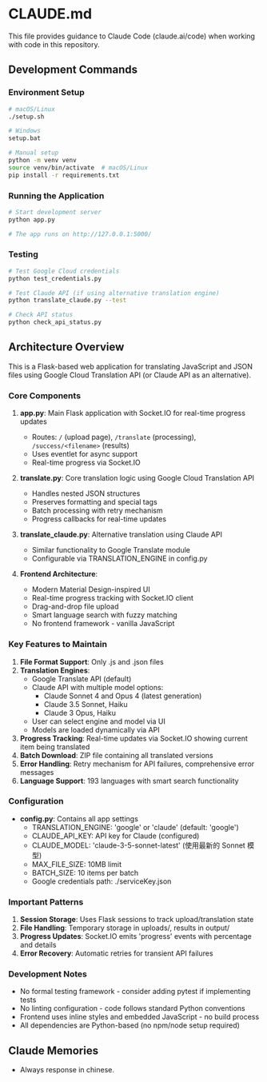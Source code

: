 # CLAUDE.md

This file provides guidance to Claude Code (claude.ai/code) when working with code in this repository.

## Development Commands

### Environment Setup
```bash
# macOS/Linux
./setup.sh

# Windows
setup.bat

# Manual setup
python -m venv venv
source venv/bin/activate  # macOS/Linux
pip install -r requirements.txt
```

### Running the Application
```bash
# Start development server
python app.py

# The app runs on http://127.0.0.1:5000/
```

### Testing
```bash
# Test Google Cloud credentials
python test_credentials.py

# Test Claude API (if using alternative translation engine)
python translate_claude.py --test

# Check API status
python check_api_status.py
```

## Architecture Overview

This is a Flask-based web application for translating JavaScript and JSON files using Google Cloud Translation API (or Claude API as an alternative).

### Core Components

1. **app.py**: Main Flask application with Socket.IO for real-time progress updates
   - Routes: `/` (upload page), `/translate` (processing), `/success/<filename>` (results)
   - Uses eventlet for async support
   - Real-time progress via Socket.IO

2. **translate.py**: Core translation logic using Google Cloud Translation API
   - Handles nested JSON structures
   - Preserves formatting and special tags
   - Batch processing with retry mechanism
   - Progress callbacks for real-time updates

3. **translate_claude.py**: Alternative translation using Claude API
   - Similar functionality to Google Translate module
   - Configurable via TRANSLATION_ENGINE in config.py

4. **Frontend Architecture**:
   - Modern Material Design-inspired UI
   - Real-time progress tracking with Socket.IO client
   - Drag-and-drop file upload
   - Smart language search with fuzzy matching
   - No frontend framework - vanilla JavaScript

### Key Features to Maintain

1. **File Format Support**: Only .js and .json files
2. **Translation Engines**: 
   - Google Translate API (default)
   - Claude API with multiple model options:
     - Claude Sonnet 4 and Opus 4 (latest generation)
     - Claude 3.5 Sonnet, Haiku
     - Claude 3 Opus, Haiku
   - User can select engine and model via UI
   - Models are loaded dynamically via API
3. **Progress Tracking**: Real-time updates via Socket.IO showing current item being translated
4. **Batch Download**: ZIP file containing all translated versions
5. **Error Handling**: Retry mechanism for API failures, comprehensive error messages
6. **Language Support**: 193 languages with smart search functionality

### Configuration

- **config.py**: Contains all app settings
  - TRANSLATION_ENGINE: 'google' or 'claude' (default: 'google')
  - CLAUDE_API_KEY: API key for Claude (configured)
  - CLAUDE_MODEL: 'claude-3-5-sonnet-latest' (使用最新的 Sonnet 模型)
  - MAX_FILE_SIZE: 10MB limit
  - BATCH_SIZE: 10 items per batch
  - Google credentials path: ./serviceKey.json

### Important Patterns

1. **Session Storage**: Uses Flask sessions to track upload/translation state
2. **File Handling**: Temporary storage in uploads/, results in output/
3. **Progress Updates**: Socket.IO emits 'progress' events with percentage and details
4. **Error Recovery**: Automatic retries for transient API failures

### Development Notes

- No formal testing framework - consider adding pytest if implementing tests
- No linting configuration - code follows standard Python conventions
- Frontend uses inline styles and embedded JavaScript - no build process
- All dependencies are Python-based (no npm/node setup required)

## Claude Memories

- Always response in chinese.